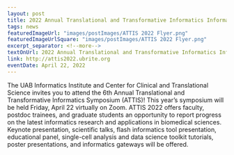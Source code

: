 ```yaml
---
layout: post
title: 2022 Annual Translational and Transformative Informatics Informatics Symposium
tags: news
featuredImageUrl: "images/postImages/ATTIS 2022 Flyer.png"
featuredImageUrlSquare: "images/postImages/ATTIS 2022 Flyer.png"
excerpt_separator: <!--more-->
textOnUrl: 2022 Annual Translational and Transformative Informatics Informatics Symposium
link: http://attis2022.ubrite.org
eventDate: April 22, 2022
---
```

The UAB Informatics Institute and Center for Clinical and Translational Science invites you to attend the 6th Annual Translational and Transformative Informatics Symposium (ATTIS)! This year’s symposium will be held Friday, April 22 virtually on Zoom. ATTIS 2022 offers faculty, postdoc trainees, and graduate students an opportunity to report progress on the latest informatics research and applications in biomedical sciences. Keynote presentation, scientific talks, flash informatics tool presentation, educational panel, single-cell analysis and data science toolkit tutorials, poster presentations, and informatics gateways will be offered. 